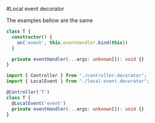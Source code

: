 #Local event decorator

The examples bellow are the same

```typescript
class T {
  constructor() {
    on('event', this.eventHandler.bind(this))
  }

  private eventHandler(...args: unknown[]): void {}
}
```

```typescript
import { Controller } from "./controller.decorator";
import { LocalEvent } from "./local-event.decorator";

@Controller('T')
class T {
  @LocalEvent('event')
  private eventHandler(...args: unknown[]): void {}
}
```